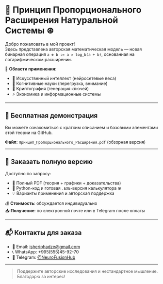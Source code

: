 # 📘 Принцип Пропорционального Расширения Натуральной Системы ⊛

Добро пожаловать в мой проект!  
Здесь представлена авторская математическая модель — новая бинарная операция `a ⊛ b := a × log_b(a + b)`, основанная на логарифмическом расширении.

📌 **Области применения:**
- 🤖 Искусственный интеллект (нейросетевые веса)
- 🧠 Когнитивные науки (перегрузка, внимание)
- 🔐 Криптография (генерация ключей)
- ⚡ Экономика и информационные системы

---

## 📄 Бесплатная демонстрация

Вы можете ознакомиться с кратким описанием и базовыми элементами этой теории на GitHub.

**Файл:** `Принцип_Пропорционального_Расширения.pdf` (обзорная версия)

---

## 🧠 Заказать полную версию

Доступно по запросу:

- 📘 Полный PDF (теория + графики + доказательства)
- 🧪 Python-код и готовая `.EXE`-версия калькулятора ⊛
- 💡 Варианты применения и авторская поддержка

💰 **Стоимость**: обсуждается индивидуально  
📥 **Получение**: по электронной почте или в Telegram после оплаты

---

## 📬 Контакты для заказа

- 📧 Email: isheriphadze@gmail.com  
- 📞 WhatsApp: +995(555)45-92-70  
- 📲 Telegram: [@NeuroFusionHub](https://t.me/NeuroFusionHub)

---

> Поддержите авторские исследования и нестандартное мышление. Благодарю за интерес!
